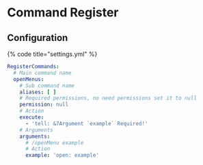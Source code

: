 # Command Register

## Configuration

{% code title="settings.yml" %}
```yaml
RegisterCommands:
  # Main command name
  openMenus:
    # Sub command name
    aliases: [ ]
    # Required permissions, no need permissions set it to null
    permission: null
    # Action
    execute:
      - 'tell: &7Argument `example` Required!'
    # Arguments
    arguments:
      # /openMenu example
      # Action
      example: 'open: example'
```